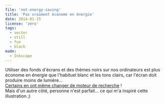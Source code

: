 ```yaml
---
file: 'not-energy-saving'
title: 'Pas vraiment économe en énergie'
date: 2014-01-15
license: 'zero'
tags:
  - vector
  - still
  - fun
  - black
made:
  - Inkscape
---
```


Utiliser des fonds d'écrans et des thèmes noirs sur nos ordinateurs est plus économe en énergie que l'habituel blanc et les tons clairs, car l'écran doit produire moins de lumière...   
[Certains en ont même changer de moteur de recherche](http://www.blackle.com/) !   
Mais d'un autre côté, personne n'est parfait... ce qui m'a inspiré cette illustration ;)

